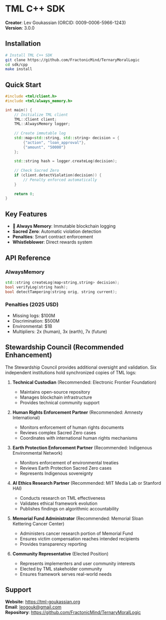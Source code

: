 # TML C++ SDK

**Creator**: Lev Goukassian (ORCID: 0009-0006-5966-1243)  
**Version**: 3.0.0  

## Installation

```bash
# Install TML C++ SDK
git clone https://github.com/FractonicMind/TernaryMoralLogic
cd sdk/cpp
make install
```

## Quick Start

```cpp
#include <tml/client.h>
#include <tml/always_memory.h>

int main() {
    // Initialize TML client
    TML::Client client;
    TML::AlwaysMemory logger;
    
    // Create immutable log
    std::map<std::string, std::string> decision = {
        {"action", "loan_approval"},
        {"amount", "50000"}
    };
    
    std::string hash = logger.createLog(decision);
    
    // Check Sacred Zero
    if (client.detectViolation(decision)) {
        // Penalty enforced automatically
    }
    
    return 0;
}
```

## Key Features

- **🏮 Always Memory**: Immutable blockchain logging
- **Sacred Zero**: Automatic violation detection  
- **Penalties**: Smart contract enforcement
- **Whistleblower**: Direct rewards system

## API Reference

### AlwaysMemory
```cpp
std::string createLog(map<string,string> decision);
bool verifyLog(string hash);
bool detectTampering(string orig, string current);
```

### Penalties (2025 USD)
- Missing logs: $100M
- Discrimination: $500M  
- Environmental: $1B
- Multipliers: 2x (human), 3x (earth), 7x (future)

## Stewardship Council (Recommended Enhancement)

The Stewardship Council provides additional oversight and validation. Six independent institutions hold synchronized copies of TML logs:

1. **Technical Custodian** (Recommended: Electronic Frontier Foundation)
   - Maintains open-source repository
   - Manages blockchain infrastructure
   - Provides technical community support

2. **Human Rights Enforcement Partner** (Recommended: Amnesty International)
   - Monitors enforcement of human rights documents
   - Reviews complex Sacred Zero cases
   - Coordinates with international human rights mechanisms

3. **Earth Protection Enforcement Partner** (Recommended: Indigenous Environmental Network)
   - Monitors enforcement of environmental treaties
   - Reviews Earth Protection Sacred Zero cases
   - Represents Indigenous sovereignty

4. **AI Ethics Research Partner** (Recommended: MIT Media Lab or Stanford HAI)
   - Conducts research on TML effectiveness
   - Validates ethical framework evolution
   - Publishes findings on algorithmic accountability

5. **Memorial Fund Administrator** (Recommended: Memorial Sloan Kettering Cancer Center)
   - Administers cancer research portion of Memorial Fund
   - Ensures victim compensation reaches intended recipients
   - Provides transparency reporting

6. **Community Representative** (Elected Position)
   - Represents implementers and user community interests
   - Elected by TML stakeholder community
   - Ensures framework serves real-world needs

## Support

**Website**: https://tml-goukassian.org  
**Email**: leogouk@gmail.com  
**Repository**: https://github.com/FractonicMind/TernaryMoralLogic
